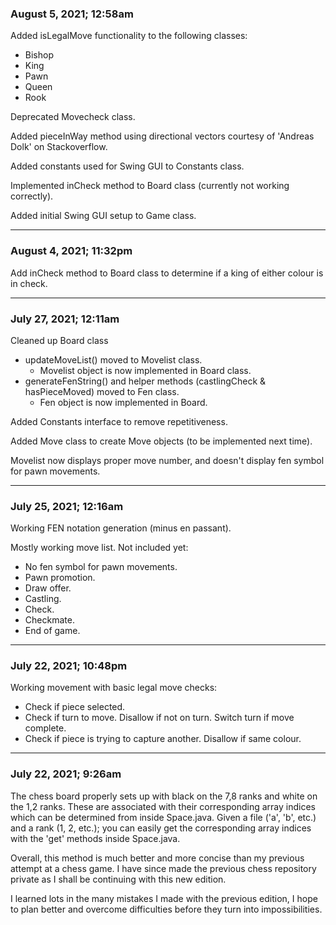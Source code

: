 ### August 5, 2021; 12:58am 
Added isLegalMove functionality to the following classes:
- Bishop
- King
- Pawn
- Queen
- Rook

Deprecated Movecheck class.

Added pieceInWay method using directional vectors courtesy of 'Andreas Dolk' on Stackoverflow.

Added constants used for Swing GUI to Constants class.

Implemented inCheck method to Board class (currently not working correctly).

Added initial Swing GUI setup to Game class.

- - -

### August 4, 2021; 11:32pm
Add inCheck method to Board class to determine if a king of either colour is in check.

- - -

### July 27, 2021; 12:11am
Cleaned up Board class
- updateMoveList() moved to Movelist class.
  - Movelist object is now implemented in Board class.
- generateFenString() and helper methods (castlingCheck & hasPieceMoved) moved to Fen class.
  - Fen object is now implemented in Board.

Added Constants interface to remove repetitiveness.

Added Move class to create Move objects (to be implemented next time).

Movelist now displays proper move number, and doesn't display fen symbol for pawn movements.

- - -

### July 25, 2021; 12:16am
Working FEN notation generation (minus en passant).

Mostly working move list. Not included yet:
- No fen symbol for pawn movements.
- Pawn promotion.
- Draw offer.
- Castling.
- Check.
- Checkmate.
- End of game.

- - -

### July 22, 2021; 10:48pm
Working movement with basic legal move checks:
- Check if piece selected.
- Check if turn to move. Disallow if not on turn. Switch turn if move complete.
- Check if piece is trying to capture another. Disallow if same colour.

- - -

### July 22, 2021; 9:26am
 
 The chess board properly sets up with black on the 7,8 ranks and white on the 1,2 ranks. These are associated with their corresponding array indices which can be determined from inside Space.java. Given a file ('a', 'b', etc.) and a rank (1, 2, etc.); you can easily get the corresponding array indices with the 'get' methods inside Space.java. 

Overall, this method is much better and more concise than my previous attempt at a chess game. I have since made the previous chess repository private as I shall be continuing with this new edition.

I learned lots in the many mistakes I made with the previous edition, I hope to plan better and overcome difficulties before they turn into impossibilities.
